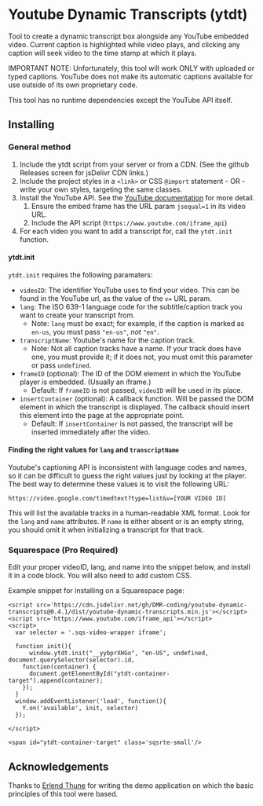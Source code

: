 # Youtube Dynamic Transcripts (ytdt)

Tool to create a dynamic transcript box alongside any YouTube embedded video. Current caption is highlighted while video plays, and clicking any caption will seek video to the time stamp at which it plays.

IMPORTANT NOTE: Unfortunately, this tool will work ONLY with uploaded or typed captions. YouTube does not make its automatic captions available for use outside of its own proprietary code.

This tool has no runtime dependencies except the YouTube API itself.

## Installing

### General method
1. Include the ytdt script from your server or from a CDN. (See the github Releases screen for jsDelivr CDN links.)
1. Include the project styles in a `<link>` or CSS `@import` statement - OR - write your own styles, targeting the same classes.
1. Install the YouTube API. See the [YouTube documentation](https://developers.google.com/youtube/iframe_api_reference) for more detail.
    1. Ensure the embed frame has the URL param `jsequal=1` in its video URL.
    1. Include the API script (`https://www.youtube.com/iframe_api`)
1. For each video you want to add a transcript for, call the `ytdt.init` function.

#### ytdt.init
`ytdt.init` requires the following paramaters:
* `videoID`: The identifier YouTube uses to find your video. This can be found in the YouTube url, as the value of the `v=` URL param.
* `lang`: The ISO 639-1 language code for the subtitle/caption track you want to create your transcript from.
    * Note: `lang` must be exact; for example, if the caption is marked as `en-us`, you must pass `"en-us"`, *not* `"en"`.
* `transcriptName`: Youtube's name for the caption track. 
    * Note: Not all caption tracks have a name. If your track does have one, you must provide it; if it does not, you must omit this parameter or pass `undefined`.
* `frameID` (optional): The ID of the DOM element in which the YouTube player is embedded. (Usually an iframe.)
    * Default: If `frameID` is not passed, `videoID` will be used in its place.
* `insertContainer` (optional): A callback function. Will be passed the DOM element in which the transcript is displayed. The callback should insert this element into the page at the appropriate point.
    * Default: If `insertContainer` is not passed, the transcript will be inserted immediately after the video.

#### Finding the right values for `lang` and `transcriptName`
Youtube's captioning API is inconsistent with language codes and names, so it can be difficult to guess the right values
just by looking at the player. The best way to determine these values is to visit the following URL:

`https://video.google.com/timedtext?type=list&v=[YOUR VIDEO ID]`

This will list the available tracks in a human-readable XML format. Look for the `lang` and `name` attributes. If `name`
is either absent or is an empty string, you should omit it when initializing a transcript for that track.

### Squarespace (Pro Required)
Edit your proper videoID, lang, and name into the snippet below, and install it in a code block. You will also need to add custom CSS.

Example snippet for installing on a Squarespace page:
```
<script src='https://cdn.jsdelivr.net/gh/DMR-coding/youtube-dynamic-transcripts@0.4.1/dist/youtube-dynamic-transcripts.min.js'></script>
<script src='https://www.youtube.com/iframe_api'></script>
<script>
  var selector = '.sqs-video-wrapper iframe';
  
  function init(){
      window.ytdt.init("__yybprXHGo", "en-US", undefined, document.querySelector(selector).id,
    function(container) {
      document.getElementById("ytdt-container-target").append(container);
    });
  }
  window.addEventListener('load', function(){
  	Y.on('available', init, selector)
  });

</script>

<span id="ytdt-container-target" class='sqsrte-small'/> 
```

## Acknowledgements
Thanks to [Erlend Thune](https://github.com/erlendthune) for writing the demo application on which the basic principles of this tool were based.
